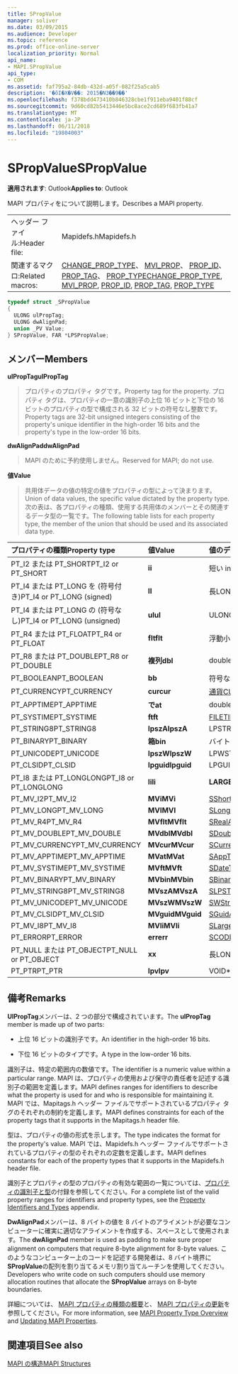 ```yaml
---
title: SPropValue
manager: soliver
ms.date: 03/09/2015
ms.audience: Developer
ms.topic: reference
ms.prod: office-online-server
localization_priority: Normal
api_name:
- MAPI.SPropValue
api_type:
- COM
ms.assetid: faf795a2-84db-432d-a05f-082f25a5cab5
description: '�ŏI�X�V��: 2015�N3��9��'
ms.openlocfilehash: f378bdd473410b846328cbe1f911eba9401f88cf
ms.sourcegitcommit: 9d60cd82b5413446e5bc8ace2cd689f683fb41a7
ms.translationtype: MT
ms.contentlocale: ja-JP
ms.lasthandoff: 06/11/2018
ms.locfileid: "19804003"
---
```

# <a name="spropvalue"></a><span data-ttu-id="d86d3-103">SPropValue</span><span class="sxs-lookup"><span data-stu-id="d86d3-103">SPropValue</span></span>

  
  
<span data-ttu-id="d86d3-104">**適用されます**: Outlook</span><span class="sxs-lookup"><span data-stu-id="d86d3-104">**Applies to**: Outlook</span></span> 
  
<span data-ttu-id="d86d3-105">MAPI プロパティをについて説明します。</span><span class="sxs-lookup"><span data-stu-id="d86d3-105">Describes a MAPI property.</span></span>
  
|||
|:-----|:-----|
|<span data-ttu-id="d86d3-106">ヘッダー ファイル:</span><span class="sxs-lookup"><span data-stu-id="d86d3-106">Header file:</span></span>  <br/> |<span data-ttu-id="d86d3-107">Mapidefs.h</span><span class="sxs-lookup"><span data-stu-id="d86d3-107">Mapidefs.h</span></span>  <br/> |
|<span data-ttu-id="d86d3-108">関連するマクロ:</span><span class="sxs-lookup"><span data-stu-id="d86d3-108">Related macros:</span></span>  <br/> |<span data-ttu-id="d86d3-109">[CHANGE_PROP_TYPE](change_prop_type.md)、 [MVI_PROP](mvi_prop.md)、 [PROP_ID](prop_id.md)、 [PROP_TAG](prop_tag.md)、 [PROP_TYPE](prop_type.md)</span><span class="sxs-lookup"><span data-stu-id="d86d3-109">[CHANGE_PROP_TYPE](change_prop_type.md), [MVI_PROP](mvi_prop.md), [PROP_ID](prop_id.md), [PROP_TAG](prop_tag.md), [PROP_TYPE](prop_type.md)</span></span> <br/> |
   
```cpp
typedef struct _SPropValue
{
  ULONG ulPropTag;
  ULONG dwAlignPad;
  union _PV Value;
} SPropValue, FAR *LPSPropValue;

```

## <a name="members"></a><span data-ttu-id="d86d3-110">メンバー</span><span class="sxs-lookup"><span data-stu-id="d86d3-110">Members</span></span>

 <span data-ttu-id="d86d3-111">**ulPropTag**</span><span class="sxs-lookup"><span data-stu-id="d86d3-111">**ulPropTag**</span></span>
  
> <span data-ttu-id="d86d3-112">プロパティのプロパティ タグです。</span><span class="sxs-lookup"><span data-stu-id="d86d3-112">Property tag for the property.</span></span> <span data-ttu-id="d86d3-113">プロパティ タグは、プロパティの一意の識別子の上位 16 ビットと下位の 16 ビットのプロパティの型で構成される 32 ビットの符号なし整数です。</span><span class="sxs-lookup"><span data-stu-id="d86d3-113">Property tags are 32-bit unsigned integers consisting of the property's unique identifier in the high-order 16 bits and the property's type in the low-order 16 bits.</span></span>
    
 <span data-ttu-id="d86d3-114">**dwAlignPad**</span><span class="sxs-lookup"><span data-stu-id="d86d3-114">**dwAlignPad**</span></span>
  
> <span data-ttu-id="d86d3-115">MAPI のために予約使用しません。</span><span class="sxs-lookup"><span data-stu-id="d86d3-115">Reserved for MAPI; do not use.</span></span> 
    
 <span data-ttu-id="d86d3-116">**値**</span><span class="sxs-lookup"><span data-stu-id="d86d3-116">**Value**</span></span>
  
> <span data-ttu-id="d86d3-117">共用体データの値の特定の値をプロパティの型によって決まります。</span><span class="sxs-lookup"><span data-stu-id="d86d3-117">Union of data values, the specific value dictated by the property type.</span></span> <span data-ttu-id="d86d3-118">次の表は、各プロパティの種類、使用する共用体のメンバーとその関連するデータ型の一覧です。</span><span class="sxs-lookup"><span data-stu-id="d86d3-118">The following table lists for each property type, the member of the union that should be used and its associated data type.</span></span>
    
|<span data-ttu-id="d86d3-119">**プロパティの種類**</span><span class="sxs-lookup"><span data-stu-id="d86d3-119">**Property type**</span></span>|<span data-ttu-id="d86d3-120">**値**</span><span class="sxs-lookup"><span data-stu-id="d86d3-120">**Value**</span></span>|<span data-ttu-id="d86d3-121">**値のデータ型**</span><span class="sxs-lookup"><span data-stu-id="d86d3-121">**Data type of Value**</span></span>|
|:-----|:-----|:-----|
|<span data-ttu-id="d86d3-122">PT_I2 または PT_SHORT</span><span class="sxs-lookup"><span data-stu-id="d86d3-122">PT_I2 or PT_SHORT</span></span>  <br/> |<span data-ttu-id="d86d3-123">**i**</span><span class="sxs-lookup"><span data-stu-id="d86d3-123">**i**</span></span> <br/> |<span data-ttu-id="d86d3-124">短い int</span><span class="sxs-lookup"><span data-stu-id="d86d3-124">short int</span></span>  <br/> |
|<span data-ttu-id="d86d3-125">PT_I4 または PT_LONG を (符号付き)</span><span class="sxs-lookup"><span data-stu-id="d86d3-125">PT_I4 or PT_LONG (signed)</span></span>  <br/> |<span data-ttu-id="d86d3-126">**l**</span><span class="sxs-lookup"><span data-stu-id="d86d3-126">**l**</span></span> <br/> |<span data-ttu-id="d86d3-127">長</span><span class="sxs-lookup"><span data-stu-id="d86d3-127">LONG</span></span>  <br/> |
|<span data-ttu-id="d86d3-128">PT_I4 または PT_LONG の (符号なし)</span><span class="sxs-lookup"><span data-stu-id="d86d3-128">PT_I4 or PT_LONG (unsigned)</span></span>  <br/> |<span data-ttu-id="d86d3-129">**ul**</span><span class="sxs-lookup"><span data-stu-id="d86d3-129">**ul**</span></span> <br/> |<span data-ttu-id="d86d3-130">ULONG</span><span class="sxs-lookup"><span data-stu-id="d86d3-130">ULONG</span></span>  <br/> |
|<span data-ttu-id="d86d3-131">PT_R4 または PT_FLOAT</span><span class="sxs-lookup"><span data-stu-id="d86d3-131">PT_R4 or PT_FLOAT</span></span>  <br/> |<span data-ttu-id="d86d3-132">**flt**</span><span class="sxs-lookup"><span data-stu-id="d86d3-132">**flt**</span></span> <br/> |<span data-ttu-id="d86d3-133">浮動小数点数</span><span class="sxs-lookup"><span data-stu-id="d86d3-133">float</span></span>  <br/> |
|<span data-ttu-id="d86d3-134">PT_R8 または PT_DOUBLE</span><span class="sxs-lookup"><span data-stu-id="d86d3-134">PT_R8 or PT_DOUBLE</span></span>  <br/> |<span data-ttu-id="d86d3-135">**複列**</span><span class="sxs-lookup"><span data-stu-id="d86d3-135">**dbl**</span></span> <br/> |<span data-ttu-id="d86d3-136">double</span><span class="sxs-lookup"><span data-stu-id="d86d3-136">double</span></span>  <br/> |
|<span data-ttu-id="d86d3-137">PT_BOOLEAN</span><span class="sxs-lookup"><span data-stu-id="d86d3-137">PT_BOOLEAN</span></span>  <br/> |<span data-ttu-id="d86d3-138">**b**</span><span class="sxs-lookup"><span data-stu-id="d86d3-138">**b**</span></span> <br/> |<span data-ttu-id="d86d3-139">符号なし短整数</span><span class="sxs-lookup"><span data-stu-id="d86d3-139">unsigned short int</span></span>  <br/> |
|<span data-ttu-id="d86d3-140">PT_CURRENCY</span><span class="sxs-lookup"><span data-stu-id="d86d3-140">PT_CURRENCY</span></span>  <br/> |<span data-ttu-id="d86d3-141">**cur**</span><span class="sxs-lookup"><span data-stu-id="d86d3-141">**cur**</span></span> <br/> |[<span data-ttu-id="d86d3-142">通貨</span><span class="sxs-lookup"><span data-stu-id="d86d3-142">CURRENCY</span></span>](currency.md) <br/> |
|<span data-ttu-id="d86d3-143">PT_APPTIME</span><span class="sxs-lookup"><span data-stu-id="d86d3-143">PT_APPTIME</span></span>  <br/> |<span data-ttu-id="d86d3-144">**で**</span><span class="sxs-lookup"><span data-stu-id="d86d3-144">**at**</span></span> <br/> |<span data-ttu-id="d86d3-145">double</span><span class="sxs-lookup"><span data-stu-id="d86d3-145">double</span></span>  <br/> |
|<span data-ttu-id="d86d3-146">PT_SYSTIME</span><span class="sxs-lookup"><span data-stu-id="d86d3-146">PT_SYSTIME</span></span>  <br/> |<span data-ttu-id="d86d3-147">**ft**</span><span class="sxs-lookup"><span data-stu-id="d86d3-147">**ft**</span></span> <br/> |[<span data-ttu-id="d86d3-148">FILETIME</span><span class="sxs-lookup"><span data-stu-id="d86d3-148">FILETIME</span></span>](filetime.md) <br/> |
|<span data-ttu-id="d86d3-149">PT_STRING8</span><span class="sxs-lookup"><span data-stu-id="d86d3-149">PT_STRING8</span></span>  <br/> |<span data-ttu-id="d86d3-150">**lpszA**</span><span class="sxs-lookup"><span data-stu-id="d86d3-150">**lpszA**</span></span> <br/> |<span data-ttu-id="d86d3-151">LPSTR</span><span class="sxs-lookup"><span data-stu-id="d86d3-151">LPSTR</span></span>  <br/> |
|<span data-ttu-id="d86d3-152">PT_BINARY</span><span class="sxs-lookup"><span data-stu-id="d86d3-152">PT_BINARY</span></span>  <br/> |<span data-ttu-id="d86d3-153">**箱**</span><span class="sxs-lookup"><span data-stu-id="d86d3-153">**bin**</span></span> <br/> |<span data-ttu-id="d86d3-154">バイト [配列]</span><span class="sxs-lookup"><span data-stu-id="d86d3-154">BYTE [array]</span></span>  <br/> |
|<span data-ttu-id="d86d3-155">PT_UNICODE</span><span class="sxs-lookup"><span data-stu-id="d86d3-155">PT_UNICODE</span></span>  <br/> |<span data-ttu-id="d86d3-156">**lpszW**</span><span class="sxs-lookup"><span data-stu-id="d86d3-156">**lpszW**</span></span> <br/> |<span data-ttu-id="d86d3-157">LPWSTR</span><span class="sxs-lookup"><span data-stu-id="d86d3-157">LPWSTR</span></span>  <br/> |
|<span data-ttu-id="d86d3-158">PT_CLSID</span><span class="sxs-lookup"><span data-stu-id="d86d3-158">PT_CLSID</span></span>  <br/> |<span data-ttu-id="d86d3-159">**lpguid**</span><span class="sxs-lookup"><span data-stu-id="d86d3-159">**lpguid**</span></span> <br/> |<span data-ttu-id="d86d3-160">LPGUID</span><span class="sxs-lookup"><span data-stu-id="d86d3-160">LPGUID</span></span>  <br/> |
|<span data-ttu-id="d86d3-161">PT_I8 または PT_LONGLONG</span><span class="sxs-lookup"><span data-stu-id="d86d3-161">PT_I8 or PT_LONGLONG</span></span>  <br/> |<span data-ttu-id="d86d3-162">**li**</span><span class="sxs-lookup"><span data-stu-id="d86d3-162">**li**</span></span> <br/> |<span data-ttu-id="d86d3-163">**LARGE_INTEGER**</span><span class="sxs-lookup"><span data-stu-id="d86d3-163">**LARGE_INTEGER**</span></span> <br/> |
|<span data-ttu-id="d86d3-164">PT_MV_I2</span><span class="sxs-lookup"><span data-stu-id="d86d3-164">PT_MV_I2</span></span>  <br/> |<span data-ttu-id="d86d3-165">**MVi**</span><span class="sxs-lookup"><span data-stu-id="d86d3-165">**MVi**</span></span> <br/> |[<span data-ttu-id="d86d3-166">SShortArray</span><span class="sxs-lookup"><span data-stu-id="d86d3-166">SShortArray</span></span>](sshortarray.md) <br/> |
|<span data-ttu-id="d86d3-167">PT_MV_LONG</span><span class="sxs-lookup"><span data-stu-id="d86d3-167">PT_MV_LONG</span></span>  <br/> |<span data-ttu-id="d86d3-168">**MVI**</span><span class="sxs-lookup"><span data-stu-id="d86d3-168">**MVI**</span></span> <br/> |[<span data-ttu-id="d86d3-169">SLongArray</span><span class="sxs-lookup"><span data-stu-id="d86d3-169">SLongArray</span></span>](slongarray.md) <br/> |
|<span data-ttu-id="d86d3-170">PT_MV_R4</span><span class="sxs-lookup"><span data-stu-id="d86d3-170">PT_MV_R4</span></span>  <br/> |<span data-ttu-id="d86d3-171">**MVflt**</span><span class="sxs-lookup"><span data-stu-id="d86d3-171">**MVflt**</span></span> <br/> |[<span data-ttu-id="d86d3-172">SRealArray</span><span class="sxs-lookup"><span data-stu-id="d86d3-172">SRealArray</span></span>](srealarray.md) <br/> |
|<span data-ttu-id="d86d3-173">PT_MV_DOUBLE</span><span class="sxs-lookup"><span data-stu-id="d86d3-173">PT_MV_DOUBLE</span></span>  <br/> |<span data-ttu-id="d86d3-174">**MVdbl**</span><span class="sxs-lookup"><span data-stu-id="d86d3-174">**MVdbl**</span></span> <br/> |[<span data-ttu-id="d86d3-175">SDoubleArray</span><span class="sxs-lookup"><span data-stu-id="d86d3-175">SDoubleArray</span></span>](sdoublearray.md) <br/> |
|<span data-ttu-id="d86d3-176">PT_MV_CURRENCY</span><span class="sxs-lookup"><span data-stu-id="d86d3-176">PT_MV_CURRENCY</span></span>  <br/> |<span data-ttu-id="d86d3-177">**MVcur**</span><span class="sxs-lookup"><span data-stu-id="d86d3-177">**MVcur**</span></span> <br/> |[<span data-ttu-id="d86d3-178">SCurrencyArray</span><span class="sxs-lookup"><span data-stu-id="d86d3-178">SCurrencyArray</span></span>](scurrencyarray.md) <br/> |
|<span data-ttu-id="d86d3-179">PT_MV_APPTIME</span><span class="sxs-lookup"><span data-stu-id="d86d3-179">PT_MV_APPTIME</span></span>  <br/> |<span data-ttu-id="d86d3-180">**MVat**</span><span class="sxs-lookup"><span data-stu-id="d86d3-180">**MVat**</span></span> <br/> |[<span data-ttu-id="d86d3-181">SAppTimeArray</span><span class="sxs-lookup"><span data-stu-id="d86d3-181">SAppTimeArray</span></span>](sapptimearray.md) <br/> |
|<span data-ttu-id="d86d3-182">PT_MV_SYSTIME</span><span class="sxs-lookup"><span data-stu-id="d86d3-182">PT_MV_SYSTIME</span></span>  <br/> |<span data-ttu-id="d86d3-183">**MVft**</span><span class="sxs-lookup"><span data-stu-id="d86d3-183">**MVft**</span></span> <br/> |[<span data-ttu-id="d86d3-184">SDateTimeArray</span><span class="sxs-lookup"><span data-stu-id="d86d3-184">SDateTimeArray</span></span>](sdatetimearray.md) <br/> |
|<span data-ttu-id="d86d3-185">PT_MV_BINARY</span><span class="sxs-lookup"><span data-stu-id="d86d3-185">PT_MV_BINARY</span></span>  <br/> |<span data-ttu-id="d86d3-186">**MVbin**</span><span class="sxs-lookup"><span data-stu-id="d86d3-186">**MVbin**</span></span> <br/> |[<span data-ttu-id="d86d3-187">SBinaryArray</span><span class="sxs-lookup"><span data-stu-id="d86d3-187">SBinaryArray</span></span>](sbinaryarray.md) <br/> |
|<span data-ttu-id="d86d3-188">PT_MV_STRING8</span><span class="sxs-lookup"><span data-stu-id="d86d3-188">PT_MV_STRING8</span></span>  <br/> |<span data-ttu-id="d86d3-189">**MVszA**</span><span class="sxs-lookup"><span data-stu-id="d86d3-189">**MVszA**</span></span> <br/> |[<span data-ttu-id="d86d3-190">SLPSTRArray</span><span class="sxs-lookup"><span data-stu-id="d86d3-190">SLPSTRArray</span></span>](slpstrarray.md) <br/> |
|<span data-ttu-id="d86d3-191">PT_MV_UNICODE</span><span class="sxs-lookup"><span data-stu-id="d86d3-191">PT_MV_UNICODE</span></span>  <br/> |<span data-ttu-id="d86d3-192">**MVszW**</span><span class="sxs-lookup"><span data-stu-id="d86d3-192">**MVszW**</span></span> <br/> |[<span data-ttu-id="d86d3-193">SWStringArray</span><span class="sxs-lookup"><span data-stu-id="d86d3-193">SWStringArray</span></span>](swstringarray.md) <br/> |
|<span data-ttu-id="d86d3-194">PT_MV_CLSID</span><span class="sxs-lookup"><span data-stu-id="d86d3-194">PT_MV_CLSID</span></span>  <br/> |<span data-ttu-id="d86d3-195">**MVguid**</span><span class="sxs-lookup"><span data-stu-id="d86d3-195">**MVguid**</span></span> <br/> |[<span data-ttu-id="d86d3-196">SGuidArray</span><span class="sxs-lookup"><span data-stu-id="d86d3-196">SGuidArray</span></span>](sguidarray.md) <br/> |
|<span data-ttu-id="d86d3-197">PT_MV_I8</span><span class="sxs-lookup"><span data-stu-id="d86d3-197">PT_MV_I8</span></span>  <br/> |<span data-ttu-id="d86d3-198">**MVli**</span><span class="sxs-lookup"><span data-stu-id="d86d3-198">**MVli**</span></span> <br/> |[<span data-ttu-id="d86d3-199">SLargeIntegerArray</span><span class="sxs-lookup"><span data-stu-id="d86d3-199">SLargeIntegerArray</span></span>](slargeintegerarray.md) <br/> |
|<span data-ttu-id="d86d3-200">PT_ERROR</span><span class="sxs-lookup"><span data-stu-id="d86d3-200">PT_ERROR</span></span>  <br/> |<span data-ttu-id="d86d3-201">**err**</span><span class="sxs-lookup"><span data-stu-id="d86d3-201">**err**</span></span> <br/> |[<span data-ttu-id="d86d3-202">SCODE</span><span class="sxs-lookup"><span data-stu-id="d86d3-202">SCODE</span></span>](scode.md) <br/> |
|<span data-ttu-id="d86d3-203">PT_NULL または PT_OBJECT</span><span class="sxs-lookup"><span data-stu-id="d86d3-203">PT_NULL or PT_OBJECT</span></span>  <br/> |<span data-ttu-id="d86d3-204">**x**</span><span class="sxs-lookup"><span data-stu-id="d86d3-204">**x**</span></span> <br/> |<span data-ttu-id="d86d3-205">長</span><span class="sxs-lookup"><span data-stu-id="d86d3-205">LONG</span></span>  <br/> |
|<span data-ttu-id="d86d3-206">PT_PTR</span><span class="sxs-lookup"><span data-stu-id="d86d3-206">PT_PTR</span></span>  <br/> |<span data-ttu-id="d86d3-207">**lpv**</span><span class="sxs-lookup"><span data-stu-id="d86d3-207">**lpv**</span></span> <br/> |<span data-ttu-id="d86d3-208">VOID\*</span><span class="sxs-lookup"><span data-stu-id="d86d3-208">VOID \*</span></span>  <br/> |
   
## <a name="remarks"></a><span data-ttu-id="d86d3-209">備考</span><span class="sxs-lookup"><span data-stu-id="d86d3-209">Remarks</span></span>

<span data-ttu-id="d86d3-210">**UlPropTag**メンバーは、2 つの部分で構成されています。</span><span class="sxs-lookup"><span data-stu-id="d86d3-210">The **ulPropTag** member is made up of two parts:</span></span> 
  
- <span data-ttu-id="d86d3-211">上位 16 ビットの識別子です。</span><span class="sxs-lookup"><span data-stu-id="d86d3-211">An identifier in the high-order 16 bits.</span></span>
    
- <span data-ttu-id="d86d3-212">下位 16 ビットのタイプです。</span><span class="sxs-lookup"><span data-stu-id="d86d3-212">A type in the low-order 16 bits.</span></span>
    
<span data-ttu-id="d86d3-213">識別子は、特定の範囲内の数値です。</span><span class="sxs-lookup"><span data-stu-id="d86d3-213">The identifier is a numeric value within a particular range.</span></span> <span data-ttu-id="d86d3-214">MAPI は、プロパティの使用および保守の責任者を記述する識別子の範囲を定義します。</span><span class="sxs-lookup"><span data-stu-id="d86d3-214">MAPI defines ranges for identifiers to describe what the property is used for and who is responsible for maintaining it.</span></span> <span data-ttu-id="d86d3-215">MAPI では、Mapitags.h ヘッダー ファイルでサポートされているプロパティ タグのそれぞれの制約を定義します。</span><span class="sxs-lookup"><span data-stu-id="d86d3-215">MAPI defines constraints for each of the property tags that it supports in the Mapitags.h header file.</span></span>
  
<span data-ttu-id="d86d3-216">型は、プロパティの値の形式を示します。</span><span class="sxs-lookup"><span data-stu-id="d86d3-216">The type indicates the format for the property's value.</span></span> <span data-ttu-id="d86d3-217">MAPI では、Mapidefs.h ヘッダー ファイルでサポートされているプロパティの型のそれぞれの定数を定義します。</span><span class="sxs-lookup"><span data-stu-id="d86d3-217">MAPI defines constants for each of the property types that it supports in the Mapidefs.h header file.</span></span> 
  
<span data-ttu-id="d86d3-218">識別子とプロパティの型のプロパティの有効な範囲の一覧については、[プロパティの識別子と型](property-identifiers-and-types.md)の付録を参照してください。</span><span class="sxs-lookup"><span data-stu-id="d86d3-218">For a complete list of the valid property ranges for identifiers and property types, see the [Property Identifiers and Types](property-identifiers-and-types.md) appendix.</span></span> 
  
<span data-ttu-id="d86d3-219">**DwAlignPad**メンバーは、8 バイトの値を 8 バイトのアライメントが必要なコンピューターに確実に適切なアライメントを作成する、スペースとして使用されます。</span><span class="sxs-lookup"><span data-stu-id="d86d3-219">The **dwAlignPad** member is used as padding to make sure proper alignment on computers that require 8-byte alignment for 8-byte values.</span></span> <span data-ttu-id="d86d3-220">このようなコンピューター上のコードを記述する開発者は、8 バイト境界に**SPropValue**の配列を割り当てるメモリ割り当てルーチンを使用してください。</span><span class="sxs-lookup"><span data-stu-id="d86d3-220">Developers who write code on such computers should use memory allocation routines that allocate the **SPropValue** arrays on 8-byte boundaries.</span></span> 
  
<span data-ttu-id="d86d3-221">詳細については、 [MAPI プロパティの種類の概要](mapi-property-type-overview.md)と、 [MAPI プロパティの更新](updating-mapi-properties.md)を参照してください。</span><span class="sxs-lookup"><span data-stu-id="d86d3-221">For more information, see [MAPI Property Type Overview](mapi-property-type-overview.md) and [Updating MAPI Properties](updating-mapi-properties.md).</span></span> 
  
## <a name="see-also"></a><span data-ttu-id="d86d3-222">関連項目</span><span class="sxs-lookup"><span data-stu-id="d86d3-222">See also</span></span>



[<span data-ttu-id="d86d3-223">MAPI の構造</span><span class="sxs-lookup"><span data-stu-id="d86d3-223">MAPI Structures</span></span>](mapi-structures.md)

